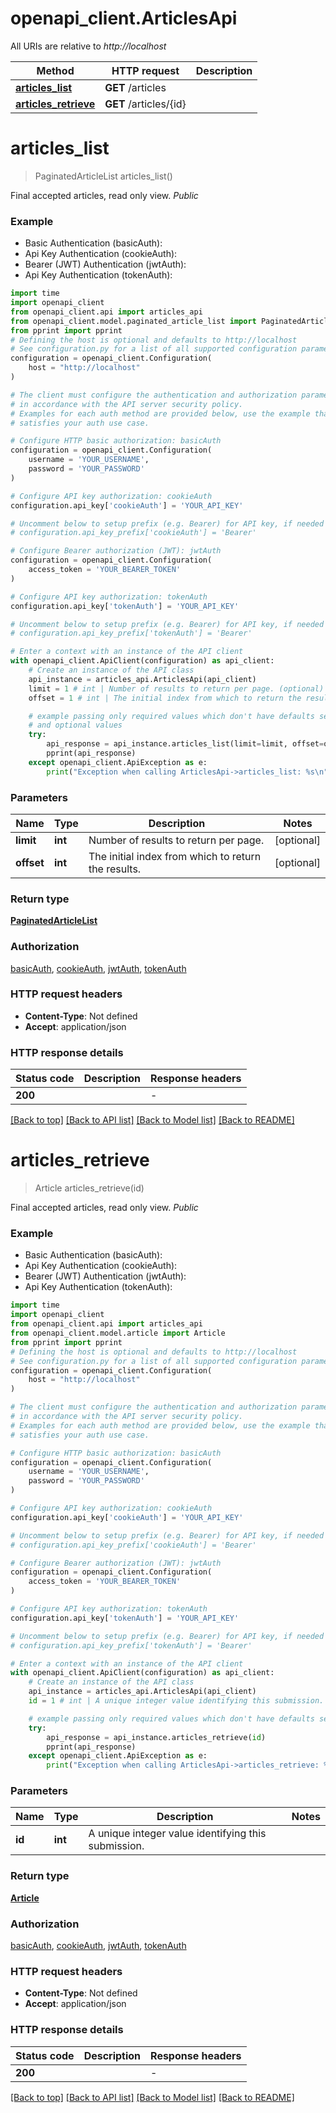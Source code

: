 # openapi_client.ArticlesApi

All URIs are relative to *http://localhost*

Method | HTTP request | Description
------------- | ------------- | -------------
[**articles_list**](ArticlesApi.md#articles_list) | **GET** /articles | 
[**articles_retrieve**](ArticlesApi.md#articles_retrieve) | **GET** /articles/{id} | 


# **articles_list**
> PaginatedArticleList articles_list()



Final accepted articles, read only view. *Public*

### Example

* Basic Authentication (basicAuth):
* Api Key Authentication (cookieAuth):
* Bearer (JWT) Authentication (jwtAuth):
* Api Key Authentication (tokenAuth):
```python
import time
import openapi_client
from openapi_client.api import articles_api
from openapi_client.model.paginated_article_list import PaginatedArticleList
from pprint import pprint
# Defining the host is optional and defaults to http://localhost
# See configuration.py for a list of all supported configuration parameters.
configuration = openapi_client.Configuration(
    host = "http://localhost"
)

# The client must configure the authentication and authorization parameters
# in accordance with the API server security policy.
# Examples for each auth method are provided below, use the example that
# satisfies your auth use case.

# Configure HTTP basic authorization: basicAuth
configuration = openapi_client.Configuration(
    username = 'YOUR_USERNAME',
    password = 'YOUR_PASSWORD'
)

# Configure API key authorization: cookieAuth
configuration.api_key['cookieAuth'] = 'YOUR_API_KEY'

# Uncomment below to setup prefix (e.g. Bearer) for API key, if needed
# configuration.api_key_prefix['cookieAuth'] = 'Bearer'

# Configure Bearer authorization (JWT): jwtAuth
configuration = openapi_client.Configuration(
    access_token = 'YOUR_BEARER_TOKEN'
)

# Configure API key authorization: tokenAuth
configuration.api_key['tokenAuth'] = 'YOUR_API_KEY'

# Uncomment below to setup prefix (e.g. Bearer) for API key, if needed
# configuration.api_key_prefix['tokenAuth'] = 'Bearer'

# Enter a context with an instance of the API client
with openapi_client.ApiClient(configuration) as api_client:
    # Create an instance of the API class
    api_instance = articles_api.ArticlesApi(api_client)
    limit = 1 # int | Number of results to return per page. (optional)
    offset = 1 # int | The initial index from which to return the results. (optional)

    # example passing only required values which don't have defaults set
    # and optional values
    try:
        api_response = api_instance.articles_list(limit=limit, offset=offset)
        pprint(api_response)
    except openapi_client.ApiException as e:
        print("Exception when calling ArticlesApi->articles_list: %s\n" % e)
```


### Parameters

Name | Type | Description  | Notes
------------- | ------------- | ------------- | -------------
 **limit** | **int**| Number of results to return per page. | [optional]
 **offset** | **int**| The initial index from which to return the results. | [optional]

### Return type

[**PaginatedArticleList**](PaginatedArticleList.md)

### Authorization

[basicAuth](../README.md#basicAuth), [cookieAuth](../README.md#cookieAuth), [jwtAuth](../README.md#jwtAuth), [tokenAuth](../README.md#tokenAuth)

### HTTP request headers

 - **Content-Type**: Not defined
 - **Accept**: application/json


### HTTP response details
| Status code | Description | Response headers |
|-------------|-------------|------------------|
**200** |  |  -  |

[[Back to top]](#) [[Back to API list]](../README.md#documentation-for-api-endpoints) [[Back to Model list]](../README.md#documentation-for-models) [[Back to README]](../README.md)

# **articles_retrieve**
> Article articles_retrieve(id)



Final accepted articles, read only view. *Public*

### Example

* Basic Authentication (basicAuth):
* Api Key Authentication (cookieAuth):
* Bearer (JWT) Authentication (jwtAuth):
* Api Key Authentication (tokenAuth):
```python
import time
import openapi_client
from openapi_client.api import articles_api
from openapi_client.model.article import Article
from pprint import pprint
# Defining the host is optional and defaults to http://localhost
# See configuration.py for a list of all supported configuration parameters.
configuration = openapi_client.Configuration(
    host = "http://localhost"
)

# The client must configure the authentication and authorization parameters
# in accordance with the API server security policy.
# Examples for each auth method are provided below, use the example that
# satisfies your auth use case.

# Configure HTTP basic authorization: basicAuth
configuration = openapi_client.Configuration(
    username = 'YOUR_USERNAME',
    password = 'YOUR_PASSWORD'
)

# Configure API key authorization: cookieAuth
configuration.api_key['cookieAuth'] = 'YOUR_API_KEY'

# Uncomment below to setup prefix (e.g. Bearer) for API key, if needed
# configuration.api_key_prefix['cookieAuth'] = 'Bearer'

# Configure Bearer authorization (JWT): jwtAuth
configuration = openapi_client.Configuration(
    access_token = 'YOUR_BEARER_TOKEN'
)

# Configure API key authorization: tokenAuth
configuration.api_key['tokenAuth'] = 'YOUR_API_KEY'

# Uncomment below to setup prefix (e.g. Bearer) for API key, if needed
# configuration.api_key_prefix['tokenAuth'] = 'Bearer'

# Enter a context with an instance of the API client
with openapi_client.ApiClient(configuration) as api_client:
    # Create an instance of the API class
    api_instance = articles_api.ArticlesApi(api_client)
    id = 1 # int | A unique integer value identifying this submission.

    # example passing only required values which don't have defaults set
    try:
        api_response = api_instance.articles_retrieve(id)
        pprint(api_response)
    except openapi_client.ApiException as e:
        print("Exception when calling ArticlesApi->articles_retrieve: %s\n" % e)
```


### Parameters

Name | Type | Description  | Notes
------------- | ------------- | ------------- | -------------
 **id** | **int**| A unique integer value identifying this submission. |

### Return type

[**Article**](Article.md)

### Authorization

[basicAuth](../README.md#basicAuth), [cookieAuth](../README.md#cookieAuth), [jwtAuth](../README.md#jwtAuth), [tokenAuth](../README.md#tokenAuth)

### HTTP request headers

 - **Content-Type**: Not defined
 - **Accept**: application/json


### HTTP response details
| Status code | Description | Response headers |
|-------------|-------------|------------------|
**200** |  |  -  |

[[Back to top]](#) [[Back to API list]](../README.md#documentation-for-api-endpoints) [[Back to Model list]](../README.md#documentation-for-models) [[Back to README]](../README.md)

